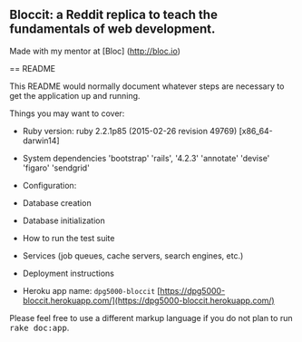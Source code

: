## Bloccit: a Reddit replica to teach the fundamentals of web development.

Made with my mentor at [Bloc] (http://bloc.io)



== README

This README would normally document whatever steps are necessary to get the
application up and running.

Things you may want to cover:

* Ruby version:
  ruby 2.2.1p85 (2015-02-26 revision 49769) [x86_64-darwin14]

* System dependencies
  'bootstrap'
  'rails', '4.2.3'
  'annotate'
  'devise'
  'figaro'
  'sendgrid'
  

* Configuration:


* Database creation

* Database initialization

* How to run the test suite

* Services (job queues, cache servers, search engines, etc.)

* Deployment instructions

* Heroku app name: `dpg5000-bloccit`
  [https://dpg5000-bloccit.herokuapp.com/](https://dpg5000-bloccit.herokuapp.com/)


Please feel free to use a different markup language if you do not plan to run
<tt>rake doc:app</tt>.
